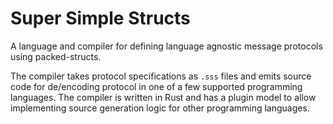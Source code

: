 # Super Simple Structs

A language and compiler for defining language agnostic message protocols using packed-structs.

The compiler takes protocol specifications as `.sss` files and emits source code for de/encoding protocol in one of a few supported programming languages.
The compiler is written in Rust and has a plugin model to allow implementing source generation logic for other programming languages.